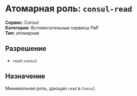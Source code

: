 # Атомарная роль: `consul-read`

**Сервис:** Consul  
**Категория:** Вспомогательные сервисы РвР  
**Тип:** атомарная

## Разрешение
- `read:consul`

## Назначение
Минимальная роль, дающая `read` в `Consul`.
